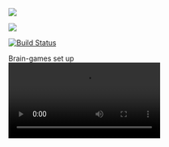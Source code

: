 <a href="https://codeclimate.com/github/kir58/project-lvl1-s412/maintainability"><img src="https://api.codeclimate.com/v1/badges/989d2dfe494ad8f7aee8/maintainability" /></a>

<a href="https://codeclimate.com/github/kir58/project-lvl1-s412/test_coverage"><img src="https://api.codeclimate.com/v1/badges/989d2dfe494ad8f7aee8/test_coverage" /></a>

[![Build Status](https://travis-ci.org/kir58/project-lvl1-s412.svg?branch=master)](https://travis-ci.org/kir58/project-lvl1-s412)

Brain-games set up
<br>
<video controls="controls"><source src="https://asciinema.org/a/NgLI5S6O2ZRbTUR40CYP8I6vR"></video>
